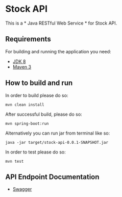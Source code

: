 # Stock API
This is a * Java RESTful Web Service * for Stock API.

## Requirements

For building and running the application you need:

- [JDK 8](https://www.oracle.com/java/technologies/javase/javase-jdk8-downloads.html)
- [Maven 3](https://maven.apache.org)

## How to build and run

In order to build please do so:

```shell
mvn clean install
```

After successful build, please do so:

```shell
mvn spring-boot:run
```

Alternatively you can run jar from terminal like so:

```shell
java -jar target/stock-api-0.0.1-SNAPSHOT.jar
```

In order to test please do so:

```shell
mvn test
```

## API Endpoint Documentation
- [Swagger](http://localhost:8080/swagger-ui.html)